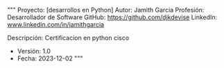 """
Proyecto: [desarrollos en Python]
Autor: Jamith Garcia
Profesión: Desarrollador de Software
GitHub: https://github.com/djkdevise
LinkedIn: www.linkedin.com/in/jamithgarcia

Descripción:
Certificacion en python cisco

- Versión: 1.0
- Fecha: 2023-12-02
"""